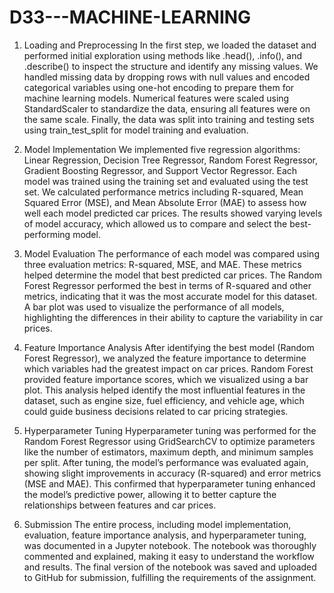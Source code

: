 # D33---MACHINE-LEARNING
1. Loading and Preprocessing
In the first step, we loaded the dataset and performed initial exploration using methods like .head(), .info(), and .describe() to inspect the structure and identify any missing values. We handled missing data by dropping rows with null values and encoded categorical variables using one-hot encoding to prepare them for machine learning models. Numerical features were scaled using StandardScaler to standardize the data, ensuring all features were on the same scale. Finally, the data was split into training and testing sets using train_test_split for model training and evaluation.

2. Model Implementation
We implemented five regression algorithms: Linear Regression, Decision Tree Regressor, Random Forest Regressor, Gradient Boosting Regressor, and Support Vector Regressor. Each model was trained using the training set and evaluated using the test set. We calculated performance metrics including R-squared, Mean Squared Error (MSE), and Mean Absolute Error (MAE) to assess how well each model predicted car prices. The results showed varying levels of model accuracy, which allowed us to compare and select the best-performing model.

3. Model Evaluation
The performance of each model was compared using three evaluation metrics: R-squared, MSE, and MAE. These metrics helped determine the model that best predicted car prices. The Random Forest Regressor performed the best in terms of R-squared and other metrics, indicating that it was the most accurate model for this dataset. A bar plot was used to visualize the performance of all models, highlighting the differences in their ability to capture the variability in car prices.

4. Feature Importance Analysis
After identifying the best model (Random Forest Regressor), we analyzed the feature importance to determine which variables had the greatest impact on car prices. Random Forest provided feature importance scores, which we visualized using a bar plot. This analysis helped identify the most influential features in the dataset, such as engine size, fuel efficiency, and vehicle age, which could guide business decisions related to car pricing strategies.

5. Hyperparameter Tuning
Hyperparameter tuning was performed for the Random Forest Regressor using GridSearchCV to optimize parameters like the number of estimators, maximum depth, and minimum samples per split. After tuning, the model’s performance was evaluated again, showing slight improvements in accuracy (R-squared) and error metrics (MSE and MAE). This confirmed that hyperparameter tuning enhanced the model’s predictive power, allowing it to better capture the relationships between features and car prices.

6. Submission
The entire process, including model implementation, evaluation, feature importance analysis, and hyperparameter tuning, was documented in a Jupyter notebook. The notebook was thoroughly commented and explained, making it easy to understand the workflow and results. The final version of the notebook was saved and uploaded to GitHub for submission, fulfilling the requirements of the assignment.
